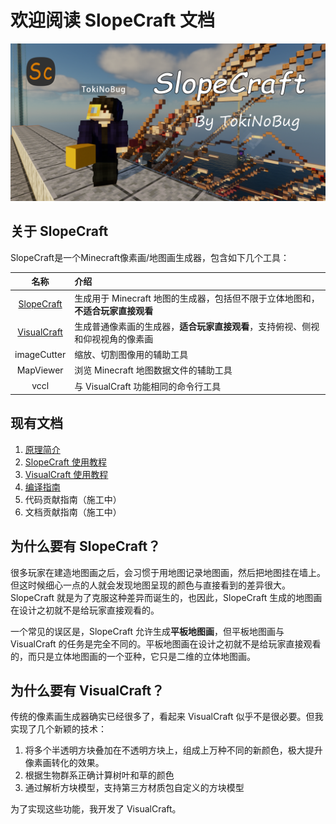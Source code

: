 # 欢迎阅读 SlopeCraft 文档

![SlopeCraft](_static/image/SlopeCraft.png)

## 关于 SlopeCraft

SlopeCraft是一个Minecraft像素画/地图画生成器，包含如下几个工具：

|                  名称                  | 介绍                                                                            |
| :------------------------------------: | :------------------------------------------------------------------------------ |
|  [SlopeCraft](SlopeCraft-tutorial.md)  | 生成用于 Minecraft 地图的生成器，包括但不限于立体地图和，**不适合玩家直接观看** |
| [VisualCraft](VisualCraft-tutorial.md) | 生成普通像素画的生成器，**适合玩家直接观看**，支持俯视、侧视和仰视视角的像素画  |
|              imageCutter               | 缩放、切割图像用的辅助工具                                                      |
|               MapViewer                | 浏览 Minecraft 地图数据文件的辅助工具                                           |
|                  vccl                  | 与 VisualCraft 功能相同的命令行工具                                             |

## 现有文档

1. [原理简介](./principles-introduction.md)
2. [SlopeCraft 使用教程](./SlopeCraft-tutorial.md)
3. [VisualCraft 使用教程](./VisualCraft-tutorial.md)
4. [编译指南](./compilation-guide.md)
5. 代码贡献指南（施工中）
6. 文档贡献指南（施工中）

## 为什么要有 SlopeCraft？

很多玩家在建造地图画之后，会习惯于用地图记录地图画，然后把地图挂在墙上。但这时候细心一点的人就会发现地图呈现的颜色与直接看到的差异很大。SlopeCraft 就是为了克服这种差异而诞生的，也因此，SlopeCraft 生成的地图画在设计之初就不是给玩家直接观看的。

一个常见的误区是，SlopeCraft 允许生成**平板地图画**，但平板地图画与 VisualCraft 的任务是完全不同的。平板地图画在设计之初就不是给玩家直接观看的，而只是立体地图画的一个亚种，它只是二维的立体地图画。

## 为什么要有 VisualCraft？

传统的像素画生成器确实已经很多了，看起来 VisualCraft 似乎不是很必要。但我实现了几个新颖的技术：

1. 将多个半透明方块叠加在不透明方块上，组成上万种不同的新颜色，极大提升像素画转化的效果。
2. 根据生物群系正确计算树叶和草的颜色
3. 通过解析方块模型，支持第三方材质包自定义的方块模型

为了实现这些功能，我开发了 VisualCraft。
